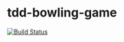 # tdd-bowling-game

[![Build Status](https://semaphoreci.com/api/v1/sjhuda/tdd-bowling-game/branches/master/badge.svg)](https://semaphoreci.com/sjhuda/tdd-bowling-game)
